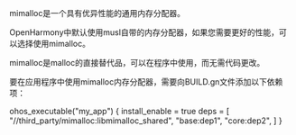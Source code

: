 mimalloc是一个具有优异性能的通用内存分配器。 

OpenHarmony中默认使用musl自带的内存分配器，如果您需要更好的性能，可以选择使用mimalloc。

mimalloc是malloc的直接替代品，可以在程序中使用，而无需代码更改。

要在应用程序中使用mimalloc内存分配器，需要向BUILD.gn文件添加以下依赖项：

ohos_executable("my_app") {
    install_enable = true
    deps = [
      "//third_party/mimalloc:libmimalloc_shared",
      "base:dep1",
      "core:dep2",
    ]
}